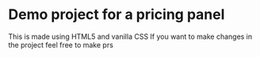 # Demo project for a pricing panel
This is made using HTML5 and vanilla CSS
If you want to make changes in the project feel free to make prs
